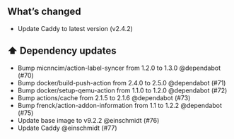 ## What’s changed

- Update Caddy to latest version (v2.4.2)

## ⬆️ Dependency updates

- Bump micnncim/action-label-syncer from 1.2.0 to 1.3.0 @dependabot (#70)
- Bump docker/build-push-action from 2.4.0 to 2.5.0 @dependabot (#71)
- Bump docker/setup-qemu-action from 1.1.0 to 1.2.0 @dependabot (#72)
- Bump actions/cache from 2.1.5 to 2.1.6 @dependabot (#73)
- Bump frenck/action-addon-information from 1.1 to 1.2.2 @dependabot (#75)
- Update base image to v9.2.2 @einschmidt (#76)
- Update Caddy @einschmidt (#77)
